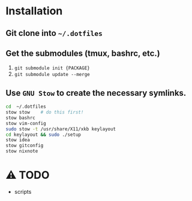 # Installation

## Git clone into `~/.dotfiles`

## Get the submodules (tmux, bashrc, etc.)

1. `git submodule init {PACKAGE}`
2. `git submodule update --merge`

## Use `GNU Stow` to create the necessary symlinks.

```bash
cd  ~/.dotfiles
stow stow    # do this first!
stow bashrc
stow vim-config
sudo stow -t /usr/share/X11/xkb keylayout
cd keylayout && sudo ./setup
stow idea
stow gitconfig
stow nixnote
```


# :warning: TODO

- scripts
